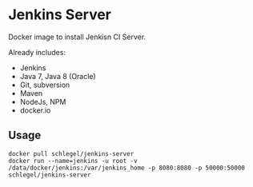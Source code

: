 # Jenkins Server

Docker image to install Jenkisn CI Server.

Already includes:

 - Jenkins
 - Java 7, Java 8 (Oracle)
 - Git, subversion
 - Maven
 - NodeJs, NPM
 - docker.io

## Usage

```
docker pull schlegel/jenkins-server
docker run --name=jenkins -u root -v /data/docker/jenkins:/var/jenkins_home -p 8080:8080 -p 50000:50000 schlegel/jenkins-server
```
